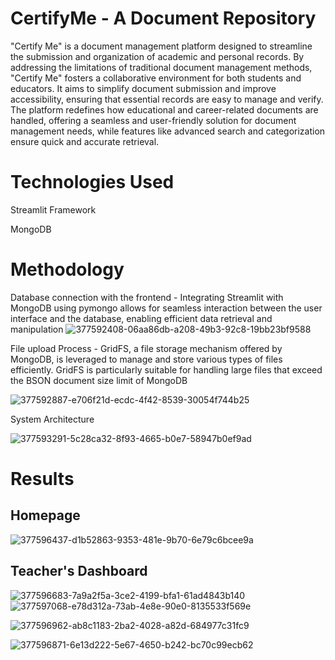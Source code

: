 # CertifyMe - A Document Repository
"Certify Me" is a document management platform designed to streamline the submission and organization of academic and personal records. By addressing the limitations of traditional document management methods, "Certify Me" fosters a collaborative environment for both students and educators. It aims to simplify document submission and improve accessibility, ensuring that essential records are easy to manage and verify. The platform redefines how educational and career-related documents are handled, offering a seamless and user-friendly solution for document management needs, while features like advanced search and categorization ensure quick and accurate retrieval.

# Technologies Used
Streamlit Framework

MongoDB

# Methodology
Database connection with the frontend - Integrating Streamlit with MongoDB using pymongo allows for seamless interaction between the user interface and the database, enabling efficient data retrieval and manipulation
![377592408-06aa86db-a208-49b3-92c8-19bb23bf9588](https://github.com/user-attachments/assets/bc508c69-6451-4458-b637-729886d6683e)

File upload Process - GridFS, a file storage mechanism offered by MongoDB, is leveraged to manage and store various types of files efficiently. GridFS is particularly suitable for handling large files that exceed the BSON document size limit of MongoDB

![377592887-e706f21d-ecdc-4f42-8539-30054f744b25](https://github.com/user-attachments/assets/378fe3bd-c18c-43af-a667-22327201e708)

System Architecture

![377593291-5c28ca32-8f93-4665-b0e7-58947b0ef9ad](https://github.com/user-attachments/assets/bc7bc248-d3ac-4778-9535-8e1699719a4b)

# Results

## Homepage
![377596437-d1b52863-9353-481e-9b70-6e79c6bcee9a](https://github.com/user-attachments/assets/1a1f517c-40cd-4829-b940-b2027186c374)

## Teacher's Dashboard
![377596683-7a9a2f5a-3ce2-4199-bfa1-61ad4843b140](https://github.com/user-attachments/assets/7bdcb176-0aa7-4c5f-840e-8138b1f5be14)
![377597068-e78d312a-73ab-4e8e-90e0-8135533f569e](https://github.com/user-attachments/assets/db6fc01f-2008-4e76-8cfb-b5aebe392fce)

![377596962-ab8c1183-2ba2-4028-a82d-684977c31fc9](https://github.com/user-attachments/assets/0924135d-1379-401e-834a-9c2710414956)

![377596871-6e13d222-5e67-4650-b242-bc70c99ecb62](https://github.com/user-attachments/assets/1141f429-adfd-42f9-988a-36bf1c03a1b8)


